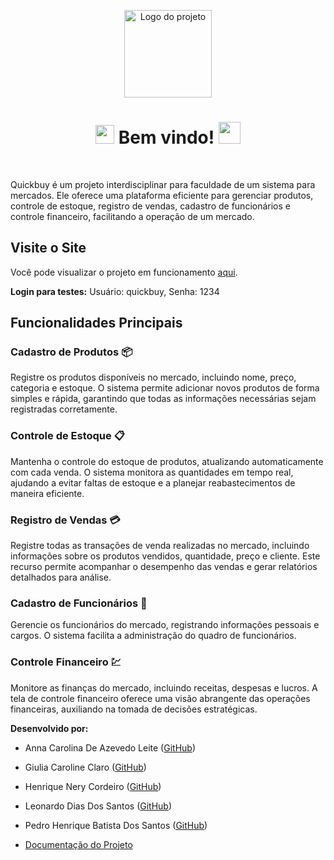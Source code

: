 <p align="center">
  <img src="./images/Logo_documentacao.png" alt="Logo do projeto" height="140">
</p>
<h1 align='center'><img src="https://media2.giphy.com/media/QssGEmpkyEOhBCb7e1/giphy.gif?cid=ecf05e47a0n3gi1bfqntqmob8g9aid1oyj2wr3ds3mg700bl&rid=giphy.gif" width ="30"> Bem vindo! <img src="https://media.giphy.com/media/hvRJCLFzcasrR4ia7z/giphy.gif" width="35"></h1> 
<br>

Quickbuy é um projeto interdisciplinar para faculdade de um sistema para mercados. Ele oferece uma plataforma eficiente para gerenciar produtos, controle de estoque, registro de vendas, cadastro de funcionários e controle financeiro, facilitando a operação de um mercado.


## Visite o Site

Você pode visualizar o projeto em funcionamento [aqui](https://annacarolinaa.github.io/QuickBuy/login/login.html).

**Login para testes:** Usuário: quickbuy, Senha: 1234

## Funcionalidades Principais

### Cadastro de Produtos 📦
Registre os produtos disponíveis no mercado, incluindo nome, preço, categoria e estoque. O sistema permite adicionar novos produtos de forma simples e rápida, garantindo que todas as informações necessárias sejam registradas corretamente.

### Controle de Estoque 📋
Mantenha o controle do estoque de produtos, atualizando automaticamente com cada venda. O sistema monitora as quantidades em tempo real, ajudando a evitar faltas de estoque e a planejar reabastecimentos de maneira eficiente.

### Registro de Vendas 💳
Registre todas as transações de venda realizadas no mercado, incluindo informações sobre os produtos vendidos, quantidade, preço e cliente. Este recurso permite acompanhar o desempenho das vendas e gerar relatórios detalhados para análise.

### Cadastro de Funcionários 👥
Gerencie os funcionários do mercado, registrando informações pessoais e cargos. O sistema facilita a administração do quadro de funcionários.

### Controle Financeiro 💹
Monitore as finanças do mercado, incluindo receitas, despesas e lucros. A tela de controle financeiro oferece uma visão abrangente das operações financeiras, auxiliando na tomada de decisões estratégicas.


**Desenvolvido por:**
- Anna Carolina De Azevedo Leite ([GitHub](https://github.com/annacarolinaa))
- Giulia Caroline Claro ([GitHub](https://github.com/GiuCaroline))
- Henrique Nery Cordeiro ([GitHub](https://github.com/henriquenery1))
- Leonardo Dias Dos Santos ([GitHub](https://github.com/Leo-Santoss))
- Pedro Henrique Batista Dos Santos ([GitHub](https://github.com/pedrosantos664))


- [Documentação do Projeto](#)
